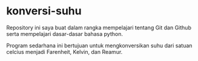 # konversi-suhu
Repository ini saya buat dalam rangka mempelajari tentang Git dan Github serta mempelajari dasar-dasar bahasa python.

Program sedarhana ini bertujuan untuk mengkonversikan suhu dari satuan celcius menjadi Farenheit, Kelvin, dan Reamur.
